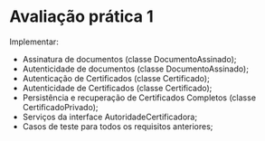 # Avaliação prática 1

Implementar: 
- Assinatura de documentos (classe DocumentoAssinado); 
- Autenticidade de documentos (classe DocumentoAssinado); 
- Autenticação de Certificados (classe Certificado); 
- Autenticidade de Certificados (classe Certificado); 
- Persistência e recuperação de Certificados Completos (classe CertificadoPrivado); 
- Serviços da interface AutoridadeCertificadora; 
- Casos de teste para todos os requisitos anteriores; 

